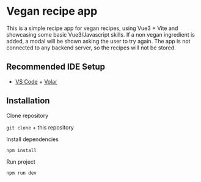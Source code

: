 # Vegan recipe app

This is a simple recipe app for vegan recipes, using Vue3 + Vite and showcasing some basic Vue3/Javascript skills.
If a non vegan ingredient is added, a modal will be shown asking the user to try again.
The app is not connected to any backend server, so the recipes will not be stored.

## Recommended IDE Setup

- [VS Code](https://code.visualstudio.com/) + [Volar](https://marketplace.visualstudio.com/items?itemName=Vue.volar)

## Installation

Clone repository

`git clone` + this repository

Install dependencies

`npm install`

Run project

`npm run dev`
